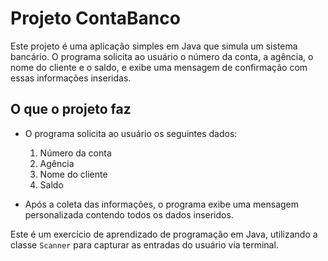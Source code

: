 # Projeto ContaBanco

Este projeto é uma aplicação simples em Java que simula um sistema bancário. O programa solicita ao usuário o número da conta, a agência, o nome do cliente e o saldo, e exibe uma mensagem de confirmação com essas informações inseridas.

## O que o projeto faz

- O programa solicita ao usuário os seguintes dados:
  1. Número da conta
  2. Agência
  3. Nome do cliente
  4. Saldo

- Após a coleta das informações, o programa exibe uma mensagem personalizada contendo todos os dados inseridos.

Este é um exercício de aprendizado de programação em Java, utilizando a classe `Scanner` para capturar as entradas do usuário via terminal.

